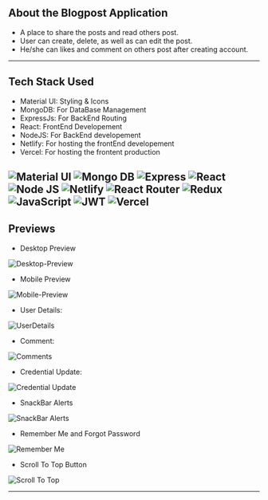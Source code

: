 
## About the Blogpost Application

- A place to share the posts and read others post.
- User can create, delete, as well as can edit the post.
- He/she can likes and comment on others post after creating account.

---


## Tech Stack Used

- Material UI: Styling & Icons
- MongoDB: For DataBase Management
- ExpressJs: For BackEnd Routing
- React: FrontEnd Developement
- NodeJS: For BackEnd developement
- Netlify: For hosting the frontEnd developement
- Vercel: For hosting the frontent production

![Material UI](https://img.shields.io/badge/Material--UI-0081CB?style=for-the-badge&logo=material-ui&logoColor=white) ![Mongo DB](https://img.shields.io/badge/MongoDB-4EA94B?style=for-the-badge&logo=mongodb&logoColor=white) ![Express](https://img.shields.io/badge/Express.js-404D59?style=for-the-badge) ![React](https://img.shields.io/badge/react-%2320232a.svg?style=for-the-badge&logo=react&logoColor=%2361DAFB)
![Node JS](https://img.shields.io/badge/Node.js-43853D?style=for-the-badge&logo=node.js&logoColor=white) ![Netlify](https://img.shields.io/badge/netlify-%23000000.svg?style=for-the-badge&logo=netlify&logoColor=#00C7B7) ![React Router](https://img.shields.io/badge/React_Router-CA4245?style=for-the-badge&logo=react-router&logoColor=white)
![Redux](https://img.shields.io/badge/Redux-593D88?style=for-the-badge&logo=redux&logoColor=white) ![JavaScript](https://img.shields.io/badge/javascript-%23323330.svg?style=for-the-badge&logo=javascript&logoColor=%23F7DF1E) 
![JWT](https://img.shields.io/badge/json%20web%20tokens-323330?style=for-the-badge&logo=json-web-tokens&logoColor=pink) ![Vercel](https://img.shields.io/badge/Vercel-000000?style=for-the-badge&logo=vercel&logoColor=white)
---

## Previews

- Desktop Preview

![Desktop-Preview](assets/desktop-preview9.png)

- Mobile Preview

![Mobile-Preview](assets/mobile-preview9.png)

- User Details:

![UserDetails](assets/userDetails9.png)

- Comment:

![Comments](assets/comment.png)

- Credential Update:

![Credential Update](assets/userUpdate.webp)

- SnackBar Alerts

![SnackBar Alerts](assets/snackBar9.png)

- Remember Me and Forgot Password

![Remember Me](assets/remember%20me.png)

- Scroll To Top Button

![Scroll To Top](assets/fab.png)

---
